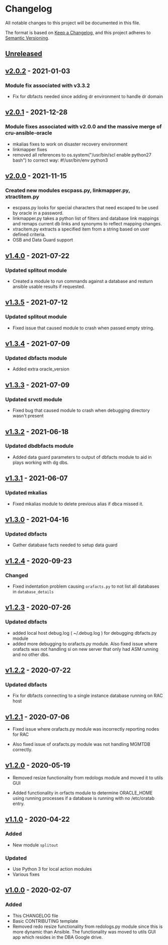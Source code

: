 # Changelog
All notable changes to this project will be documented in this file.

The format is based on [Keep a Changelog](https://keepachangelog.com/en/1.0.0/),
and this project adheres to [Semantic Versioning](https://semver.org/spec/v2.0.0.html).

## [Unreleased]

## [v2.0.2] - 2021-01-03
### Module fix associated with v3.3.2
- Fix for dbfacts needed since adding dr environment to handle dr domain

## [v2.0.1] - 2021-12-28
### Module fixes associated with v2.0.0 and the massive merge of cru-ansible-oracle
- mkalias fixes to work on disaster recovery environment
- linkmapper fixes
- removed all references to os.system("/usr/bin/scl enable python27 bash") to correct way: #!/usr/bin/env python3

## [v2.0.0] - 2021-11-15
### Created new modules escpass.py, linkmapper.py, xtractitem.py
- escpass.py looks for special characters that need escaped to be used by oracle in a password.
- linkmapper.py takes a python list of filters and database link mappings and remaps current db links and synonyms to reflect mapping changes.
- xtracitem.py extracts a specified item from a string based on user defined criteria.
- OSB and Data Guard support

## [v1.4.0] - 2021-07-22
### Updated splitout module
- Created a module to run commands against a database and resturn ansible usable results if requested.

## [v1.3.5] - 2021-07-12
### Updated splitout module
- Fixed issue that caused module to crash when passed empty string.

## [v1.3.4] - 2021-07-09
### Updated dbfacts module
- Added extra oracle_version

## [v1.3.3] - 2021-07-09
### Updated srvctl module
- Fixed bug that caused module to crash when debugging directory wasn't present

## [v1.3.2] - 2021-06-18
### Updated dbdbfacts module
- Added data guard parameters to output of dbfacts module to aid in plays working with dg dbs.

## [v1.3.1] - 2021-06-07
### Updated mkalias
- Fixed mkalias module to delete previous alias if dbca missed it.

## [v1.3.0] - 2021-04-16
### Updated dbfacts
- Gather database facts needed to setup data guard

## [v1.2.4] - 2020-09-23
### Changed
- Fixed indentation problem causing `orafacts.py` to not list all databases in `database_details`

## [v1.2.3] - 2020-07-26
### Updated dbfacts
- added local host debug.log ( ~/.debug.log ) for debugging dbfacts.py module
- added more debugging to orafacts.py module. Also fixed issue where orafacts
  was not handling si on new server that only had ASM running and no other dbs.

## [v1.2.2] - 2020-07-22
### Updated dbfacts
- Fix for dbfacts connecting to a single instance database running on RAC host

## [v1.2.1] - 2020-07-06
- Fixed issue where orafacts.py module was incorrectly reporting nodes for RAC

- Also fixed issue of orafacts.py module was not handling MGMTDB correctly.

## [v1.2.0] - 2020-05-19
- Removed resize functionality from redologs module and moved it to utils GUI

- Added functionality in orfacts module to determine ORACLE_HOME using running
  processes if a database is running with no /etc/oratab entry.

## [v1.1.0] - 2020-04-22
### Added
- New module `splitout`
### Updated
- Use Python 3 for local action modules
- Various fixes

## [v1.0.0] - 2020-02-07

### Added
- This CHANGELOG file
- Basic CONTRIBUTING template
- Removed redo resize functionality from redologs.py module since this is
  more dynamic than Ansible. The functionality was moved to utils GUI app
  which resides in the DBA Google drive.

[Unreleased]: https://github.com/CruGlobal/cru-ansible-modules/compare/v2.0.2...HEAD

[v2.0.2]: https://github.com/CruGlobal/cru-ansible-modules/compare/v2.0.1...v2.0.2
[v2.0.1]: https://github.com/CruGlobal/cru-ansible-modules/compare/v2.0.0...v2.0.1
[v2.0.0]: https://github.com/CruGlobal/cru-ansible-modules/compare/v1.4.0...v2.0.0
[v1.4.0]: https://github.com/CruGlobal/cru-ansible-modules/compare/v1.3.5...v1.4.0
[v1.3.5]: https://github.com/CruGlobal/cru-ansible-modules/compare/v1.3.4...v1.3.5
[v1.3.4]: https://github.com/CruGlobal/cru-ansible-modules/compare/v1.3.3...v1.3.4
[v1.3.3]: https://github.com/CruGlobal/cru-ansible-modules/compare/v1.3.2...v1.3.3
[v1.3.2]: https://github.com/CruGlobal/cru-ansible-modules/compare/v1.3.1...v1.3.2
[v1.3.1]: https://github.com/CruGlobal/cru-ansible-modules/compare/v1.3.0...v1.3.1
[v1.3.0]: https://github.com/CruGlobal/cru-ansible-modules/compare/v1.2.4...v1.3.0
[v1.2.4]: https://github.com/CruGlobal/cru-ansible-modules/compare/v1.2.3...v1.2.4
[v1.2.3]: https://github.com/CruGlobal/cru-ansible-modules/compare/v1.2.2...v1.2.3
[v1.2.2]: https://github.com/CruGlobal/cru-ansible-modules/compare/v1.2.1...v1.2.2
[v1.2.1]: https://github.com/CruGlobal/cru-ansible-modules/compare/v1.2.0...v1.2.1
[v1.2.0]: https://github.com/CruGlobal/cru-ansible-modules/compare/v1.1.0...v1.2.0
[v1.1.0]: https://github.com/CruGlobal/cru-ansible-modules/compare/v1.0.0...v1.1.0
[v1.0.0]: https://github.com/CruGlobal/cru-ansible-modules/releases/tag/v1.0.0
